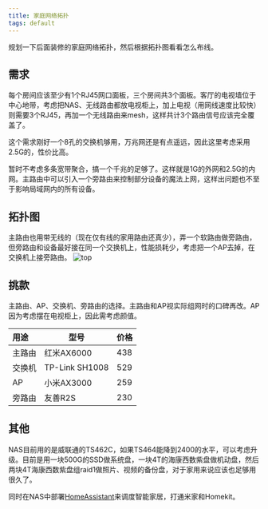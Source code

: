```yaml
---
title: 家庭网络拓扑
tags: default
---
```


规划一下后面装修的家庭网络拓扑，然后根据拓扑图看看怎么布线。

## 需求

每个房间应该至少有1个RJ45网口面板，三个房间共3个面板。客厅的电视墙位于中心地带，考虑把NAS、无线路由都放电视柜上，加上电视（用网线速度比较快）则需要3个RJ45，再加一个无线路由来mesh，这样共计3个路由信号应该完全覆盖了。

这个需求刚好一个8孔的交换机够用，万兆网还是有点遥远，因此这里考虑采用2.5G的，性价比高。

暂时不考虑多条宽带聚合，搞一个千兆的足够了。这样就是1G的外网和2.5G的内网。主路由中可以引入一个旁路由来控制部分设备的魔法上网，这样出问题也不至于影响局域网内的所有设备。

## 拓扑图
主路由也用带无线的（现在仅有线的家用路由还真少），弄一个软路由做旁路由，但旁路由和设备最好接在同一个交换机上，性能损耗少，考虑把一个AP去掉，在交换机上接旁路由。
![top](https://raw.githubusercontent.com/pzweuj/pzweuj.github.io/master/downloads/images/network_topology.png)


## 挑款
主路由、AP、交换机、旁路由的选择。主路由和AP视实际组网时的口碑再改。AP因为考虑摆在电视柜上，因此需考虑颜值。

| 用途   | 型号           | 价格 |
| :----- | -------------- | ---- |
| 主路由 | 红米AX6000     | 438  |
| 交换机 | TP-Link SH1008 | 529  |
| AP     | 小米AX3000     | 259  |
| 旁路由 | 友善R2S        | 230  |


## 其他
NAS目前用的是威联通的TS462C，如果TS464能降到2400的水平，可以考虑升级。目前是用一块500G的SSD做系统盘，一块4T的海康西数紫盘做机动盘，然后两块4T海康西数紫盘组raid1做照片、视频的备份盘，对于家用来说应该也足够用很久了。

同时在NAS中部署[HomeAssistant](https://www.home-assistant.io/)来调度智能家居，打通米家和Homekit。
